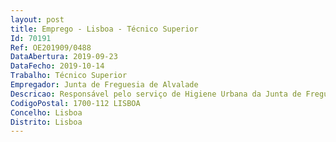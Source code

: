 ```yaml
--- 
layout: post
title: Emprego - Lisboa - Técnico Superior
Id: 70191
Ref: OE201909/0488
DataAbertura: 2019-09-23
DataFecho: 2019-10-14
Trabalho: Técnico Superior
Empregador: Junta de Freguesia de Alvalade
Descricao: Responsável pelo serviço de Higiene Urbana da Junta de FreguesiaIsenção de Horário de Trabalho abrigo do disposto no n.º 2 do art.º 117.º da Lei n.º 35 2014 de 20 de junho e dos Acordos Coletivos de Empregador Público celebrados.
CodigoPostal: 1700-112 LISBOA
Concelho: Lisboa
Distrito: Lisboa
--- 
```

